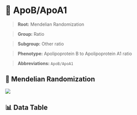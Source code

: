 # 🧪 ApoB/ApoA1

> **Root:** Mendelian Randomization

> **Group:** Ratio  

> **Subgroup:** Other ratio

> **Phenotype:** Apolipoprotein B to Apolipoprotein A1 ratio  

> **Abbreviations:** `ApoB/ApoA1`

## 🧬 Mendelian Randomization  

<img src="/MR/Figures/Inverse/ApoB_ApoA1.png"/>


## 📊 Data Table


<CsvTableMRI src="/public/MR/Data/Inverse/ApoB_ApoA1.csv"/>
